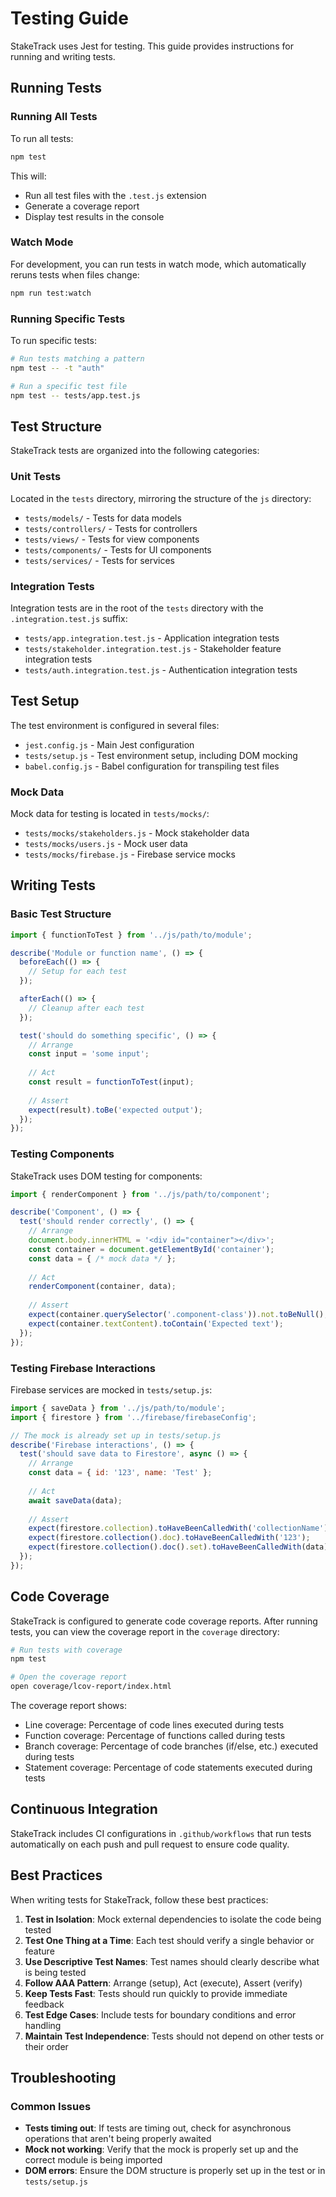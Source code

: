 # Testing Guide

StakeTrack uses Jest for testing. This guide provides instructions for running and writing tests.

## Running Tests

### Running All Tests

To run all tests:

```bash
npm test
```

This will:
- Run all test files with the `.test.js` extension
- Generate a coverage report
- Display test results in the console

### Watch Mode

For development, you can run tests in watch mode, which automatically reruns tests when files change:

```bash
npm run test:watch
```

### Running Specific Tests

To run specific tests:

```bash
# Run tests matching a pattern
npm test -- -t "auth"

# Run a specific test file
npm test -- tests/app.test.js
```

## Test Structure

StakeTrack tests are organized into the following categories:

### Unit Tests

Located in the `tests` directory, mirroring the structure of the `js` directory:

- `tests/models/` - Tests for data models
- `tests/controllers/` - Tests for controllers
- `tests/views/` - Tests for view components
- `tests/components/` - Tests for UI components
- `tests/services/` - Tests for services

### Integration Tests

Integration tests are in the root of the `tests` directory with the `.integration.test.js` suffix:

- `tests/app.integration.test.js` - Application integration tests
- `tests/stakeholder.integration.test.js` - Stakeholder feature integration tests
- `tests/auth.integration.test.js` - Authentication integration tests

## Test Setup

The test environment is configured in several files:

- `jest.config.js` - Main Jest configuration
- `tests/setup.js` - Test environment setup, including DOM mocking
- `babel.config.js` - Babel configuration for transpiling test files

### Mock Data

Mock data for testing is located in `tests/mocks/`:

- `tests/mocks/stakeholders.js` - Mock stakeholder data
- `tests/mocks/users.js` - Mock user data
- `tests/mocks/firebase.js` - Firebase service mocks

## Writing Tests

### Basic Test Structure

```javascript
import { functionToTest } from '../js/path/to/module';

describe('Module or function name', () => {
  beforeEach(() => {
    // Setup for each test
  });

  afterEach(() => {
    // Cleanup after each test
  });

  test('should do something specific', () => {
    // Arrange
    const input = 'some input';
    
    // Act
    const result = functionToTest(input);
    
    // Assert
    expect(result).toBe('expected output');
  });
});
```

### Testing Components

StakeTrack uses DOM testing for components:

```javascript
import { renderComponent } from '../js/path/to/component';

describe('Component', () => {
  test('should render correctly', () => {
    // Arrange
    document.body.innerHTML = '<div id="container"></div>';
    const container = document.getElementById('container');
    const data = { /* mock data */ };
    
    // Act
    renderComponent(container, data);
    
    // Assert
    expect(container.querySelector('.component-class')).not.toBeNull();
    expect(container.textContent).toContain('Expected text');
  });
});
```

### Testing Firebase Interactions

Firebase services are mocked in `tests/setup.js`:

```javascript
import { saveData } from '../js/path/to/module';
import { firestore } from '../firebase/firebaseConfig';

// The mock is already set up in tests/setup.js
describe('Firebase interactions', () => {
  test('should save data to Firestore', async () => {
    // Arrange
    const data = { id: '123', name: 'Test' };
    
    // Act
    await saveData(data);
    
    // Assert
    expect(firestore.collection).toHaveBeenCalledWith('collectionName');
    expect(firestore.collection().doc).toHaveBeenCalledWith('123');
    expect(firestore.collection().doc().set).toHaveBeenCalledWith(data);
  });
});
```

## Code Coverage

StakeTrack is configured to generate code coverage reports. After running tests, you can view the coverage report in the `coverage` directory:

```bash
# Run tests with coverage
npm test

# Open the coverage report
open coverage/lcov-report/index.html
```

The coverage report shows:
- Line coverage: Percentage of code lines executed during tests
- Function coverage: Percentage of functions called during tests
- Branch coverage: Percentage of code branches (if/else, etc.) executed during tests
- Statement coverage: Percentage of code statements executed during tests

## Continuous Integration

StakeTrack includes CI configurations in `.github/workflows` that run tests automatically on each push and pull request to ensure code quality.

## Best Practices

When writing tests for StakeTrack, follow these best practices:

1. **Test in Isolation**: Mock external dependencies to isolate the code being tested
2. **Test One Thing at a Time**: Each test should verify a single behavior or feature
3. **Use Descriptive Test Names**: Test names should clearly describe what is being tested
4. **Follow AAA Pattern**: Arrange (setup), Act (execute), Assert (verify)
5. **Keep Tests Fast**: Tests should run quickly to provide immediate feedback
6. **Test Edge Cases**: Include tests for boundary conditions and error handling
7. **Maintain Test Independence**: Tests should not depend on other tests or their order

## Troubleshooting

### Common Issues

- **Tests timing out**: If tests are timing out, check for asynchronous operations that aren't being properly awaited
- **Mock not working**: Verify that the mock is properly set up and the correct module is being imported
- **DOM errors**: Ensure the DOM structure is properly set up in the test or in `tests/setup.js` 